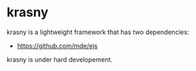 # krasny

krasny is a lightweight framework that has two dependencies:

- https://github.com/mde/ejs

krasny is under hard developement.
